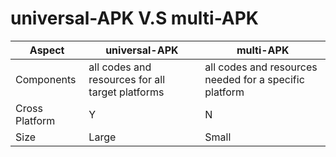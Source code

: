 #     universal-APK V.S multi-APK

| Aspect | universal-APK | multi-APK |
| --- | --- | --- |
| Components | all codes and resources for all target platforms | all codes and resources needed for a specific platform |
| Cross Platform | Y | N |
| Size | Large | Small |
